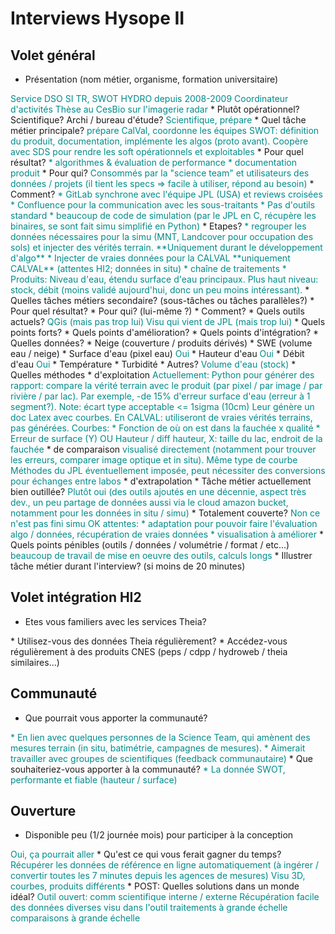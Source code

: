 # Interviews Hysope II

## Volet général

* Présentation (nom métier, organisme, formation universitaire)
<font color="darkcyan">
Service DSO SI TR, SWOT HYDRO depuis 2008-2009
Coordinateur d'activités
Thèse au CesBio sur l'imagerie radar
</font>
  * Plutôt opérationnel? Scientifique? Archi / bureau d'étude?
<font color="darkcyan">
Scientifique, prépare
</font>
* Quel tâche métier principale? 
<font color="darkcyan">
prépare CalVal, coordonne les équipes SWOT: définition du produit, documentation, implémente les algos (proto avant).
Coopère avec SDS pour rendre les soft opérationnels et exploitables
</font>
  * Pour quel résultat?
<font color="darkcyan">
* algorithmes & évaluation de performance
* documentation produit
</font>
  * Pour qui?
<font color="darkcyan">
Consommés par la "science team" et utilisateurs des données / projets (il tient les specs => facile à utiliser, répond au besoin)
</font>
  * Comment?
<font color="darkcyan">
* GitLab synchrone avec l'équipe JPL (USA) et reviews croisées
* Confluence pour la communication avec les sous-traitants
* Pas d'outils standard
* beaucoup de code de simulation (par le JPL en C, récupère les binaires, se sont fait simu simplifié en Python)
</font>
  * Etapes?
<font color="darkcyan">
* regrouper les données nécessaires pour la simu (MNT, Landcover pour occupation des sols) et injecter des vérités terrain. **Uniquement durant le développement d'algo**
* Injecter de vraies données pour la CALVAL **uniquement CALVAL** (attentes HI2; données in situ)
* chaîne de traitements
* Produits: Niveau d'eau, étendu surface d'eau principaux. Plus haut niveau: stock, débit (moins validé aujourd'hui, donc un peu moins intéressant).
</font>
* Quelles tâches métiers secondaire? (sous-tâches ou tâches parallèles?)
<font color="darkcyan">

</font>
  * Pour quel résultat?
<font color="darkcyan">

</font>
  * Pour qui? (lui-même ?)
<font color="darkcyan">

</font>
  * Comment?
<font color="darkcyan">

</font>
* Quels outils actuels?
<font color="darkcyan">
QGis (mais pas trop lui)
Visu qui vient de JPL (mais trop lui)
</font>
  * Quels points forts?
<font color="darkcyan">

</font>
  * Quels points d'amélioration?
<font color="darkcyan">

</font>
  * Quels points d'intégration?
<font color="darkcyan">

</font>
* Quelles données? 
<font color="darkcyan">

</font>
  * Neige (couverture / produits dérivés)
<font color="darkcyan">

</font>
  * SWE (volume eau / neige)
<font color="darkcyan">

</font>
  * Surface d'eau (pixel eau)
<font color="darkcyan">
Oui
</font>
  * Hauteur d'eau
<font color="darkcyan">
Oui
</font>
  * Débit d'eau
<font color="darkcyan">
Oui
</font>
  * Température
<font color="darkcyan">

</font>
  * Turbidité
<font color="darkcyan">

</font>
  * Autres?
<font color="darkcyan">
 Volume d'eau (stock)
</font>
* Quelles méthodes
  * d'exploitation
<font color="darkcyan">
Actuellement: Python pour générer des rapport: compare la vérité terrain avec le produit (par pixel / par image / par rivière / par lac). Par exemple, -de 15% d'erreur surface d'eau (erreur à 1 segment?). Note: écart type acceptable <= 1sigma (10cm)
Leur génère un doc Latex avec courbes.
En CALVAL: utiliseront de vraies vérités terrains, pas générées.
Courbes:
* Fonction de où on est dans la fauchée x qualité
* Erreur de surface (Y) OU Hauteur / diff hauteur, X: taille du lac, endroit de la fauchée
</font>
  * de comparaison
<font color="darkcyan">
visualisé directement (notamment pour trouver les erreurs, comparer image optique et in situ).
Même type de courbe
Méthodes du JPL éventuellement imposée, peut nécessiter des conversions pour échanges entre labos
</font>
  * d'extrapolation
<font color="darkcyan">

</font>
* Tâche métier actuellement bien outillée?
<font color="darkcyan">
Plutôt oui (des outils ajoutés en une décennie, aspect très dev., un peu partage de données aussi via le cloud amazon bucket, notamment pour les données in situ / simu)
</font>
  * Totalement couverte?
<font color="darkcyan">
Non ce n'est pas fini
simu OK
attentes:
* adaptation pour pouvoir faire l'évaluation algo / données, récupération de vraies données
* visualisation à améliorer
</font>
* Quels points pénibles (outils / données / volumétrie / format / etc...)
<font color="darkcyan">
beaucoup de travail de mise en oeuvre des outils, calculs longs
</font>
* Illustrer tâche métier durant l'interview? (si moins de 20 minutes)
<font color="darkcyan">

</font>

## Volet intégration HI2

* Etes vous familiers avec les services Theia?
<font color="darkcyan">

</font>
* Utilisez-vous des données Theia régulièrement?
<font color="darkcyan">

</font>
* Accédez-vous régulièrement à des produits CNES (peps / cdpp / hydroweb / theia similaires...)
<font color="darkcyan">

</font>

## Communauté

* Que pourrait vous apporter la communauté?
<font color="darkcyan">
* En lien avec quelques personnes de la Science Team, qui amènent des mesures terrain (in situ, batimétrie, campagnes de mesures).
* Aimerait travailler avec groupes de scientifiques (feedback communautaire)
</font>
* Que souhaiteriez-vous apporter à la communauté?
<font color="darkcyan">
* La donnée SWOT, performante et fiable (hauteur / surface)
</font>

## Ouverture

* Disponible peu (1/2 journée mois) pour participer à la conception
<font color="darkcyan">
Oui, ça pourrait aller
</font>
* Qu'est ce qui vous ferait gagner du temps?
<font color="darkcyan">
Récupérer les données de référence en ligne automatiquement (à ingérer / convertir toutes les 7 minutes depuis les agences de mesures)
Visu 3D, courbes, produits différents
</font>
* POST: Quelles solutions dans un monde idéal?
<font color="darkcyan">
Outil ouvert: comm scientifique interne / externe
Récupération facile des données
diverses visu dans l'outil
traitements à grande échelle
comparaisons à grande échelle
</font>



